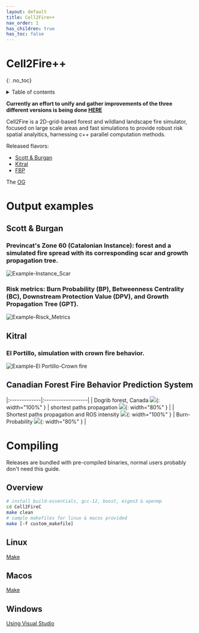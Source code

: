 ```yaml
---
layout: default
title: Cell2Fire++
nav_order: 1
has_children: true
has_toc: false
---
```

# Cell2Fire++
{: .no_toc}
<details closed markdown="block">
  <summary>
    Table of contents
  </summary>
  {: .text-delta }
1. TOC
{:toc}
</details>

__Currently an effort to unify and gather improvements of the three different versions is being done [HERE](https://github.com/fire2a/c2f-w)__

Cell2Fire is a 2D-grid-based forest and wildland landscape fire simulator, focused on large scale areas and fast simulations to provide robust risk spatial analyitics, harnessing c++ parallel computation methods.

Released flavors:
- [Scott & Burgan](https://github.com/fire2a/C2FSB)  
- [Kitral](https://github.com/fire2a/C2FK)  
- [FBP](https://github.com/fire2a/C2FFBP)

The [OG](https://github.com/cell2fire/Cell2Fire/)


# Output examples

## Scott & Burgan
### Previncat's Zone 60 (Catalonian Instance): forest and a simulated fire spread with its corresponding scar and growth propagation tree. 
![Example-Instance_Scar](./img/c2fsb-example-scar.png)
### Risk metrics: Burn Probability (BP), Betweenness Centrality (BC), Downstream Protection Value (DPV), and Growth Propagation Tree (GPT). 
![Example-Risck_Metrics](./img/c2fsb-example-metrics.png)

## Kitral
### El Portillo, simulation with crown fire behavior.
![Example-El Portillo-Crown fire](./img/c2fk-El_portillo.png)

## Canadian Forest Fire Behavior Prediction System

|:-------------|:------------------|
| Dogrib forest, Canada ![](./img/c2fFBP-Example4.png){: width="100%" } | shortest paths propagation ![](./img/c2fFBP-Example1.png){: width="80%" } |
| Shortest paths propagation and ROS intensity ![](./img/c2fFBP-Example2.png){: width="100%" } | Burn-Probability ![](./img/c2fFBP-Example3.png){: width="80%" } |

# Compiling
Releases are bundled with pre-compiled binaries, normal users probably don't need this guide.

## Overview
```bash
# install build-essentials, gcc-12, boost, eigen3 & openmp
cd Cell2FireC
make clean
# sample makefiles for linux & macos provided
make [-f custom_makefile]
```
## Linux
[Make](compile_linux.html)

## Macos
[Make](copmpile_macos.html)

## Windows
[Using Visual Studio](compile_windows.html)
